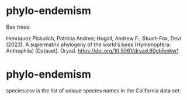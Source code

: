 
# phylo-endemism

Bee trees:

Henriquez Piskulich, Patricia Andrea; Hugall, Andrew F.; Stuart-Fox, Devi (2023). A supermatrix phylogeny of the world’s bees (Hymenoptera: Anthophila) [Dataset]. Dryad. https://doi.org/10.5061/dryad.80gb5mkw1


# phylo-endemism

species.csv is the list of unique species names in the California data set.


